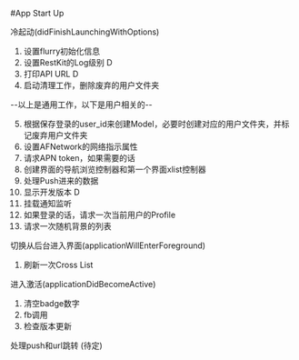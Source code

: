 #App Start Up

冷起动(didFinishLaunchingWithOptions)


  1. 设置flurry初始化信息
  2. 设置RestKit的Log级别 D
  3. 打印API URL D
  4. 启动清理工作，删除废弃的用户文件夹
  
  --以上是通用工作，以下是用户相关的--
  
  5. 根据保存登录的user_id来创建Model，必要时创建对应的用户文件夹，并标记废弃用户文件夹
  6. 设置AFNetwork的网络指示属性
  7. 请求APN token，如果需要的话
  8. 创建界面的导航浏览控制器和第一个界面xlist控制器
  9. 处理Push进来的数据
  10. 显示开发版本 D
  11. 挂载通知监听
  12. 如果登录的话，请求一次当前用户的Profile
  13. 请求一次随机背景的列表

切换从后台进入界面(applicationWillEnterForeground)


  1. 刷新一次Cross List

进入激活(applicationDidBecomeActive)


  1. 清空badge数字
  2. fb调用
  3. 检查版本更新

处理push和url跳转
(待定)